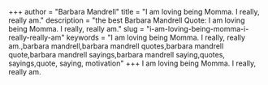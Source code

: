 +++
author = "Barbara Mandrell"
title = "I am loving being Momma. I really, really am."
description = "the best Barbara Mandrell Quote: I am loving being Momma. I really, really am."
slug = "i-am-loving-being-momma-i-really-really-am"
keywords = "I am loving being Momma. I really, really am.,barbara mandrell,barbara mandrell quotes,barbara mandrell quote,barbara mandrell sayings,barbara mandrell saying,quotes, sayings,quote, saying, motivation"
+++
I am loving being Momma. I really, really am.
